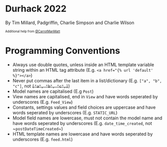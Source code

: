 Durhack 2022
============

By Tim Millard, Padgriffin, Charlie Simpson and Charlie Wilson

<sub><sup>Additional help from [@CarrotManMatt](https://github.com/CarrotManMatt "CarrotManMatt's Github Page")</sup></sub>

# Programming Conventions

* Always use double quotes, unless inside an HTML template variable string within an HTML tag attribute (E.g. `<a href="{% url 'default' %}"></a>`)
* Never put commas after the last item in a list/dictionary (E.g. `["a", "b", "c"]`, not ~~`["a", "b", "c",]`~~)
* Model names are capitalised (E.g `Post`)
* View names are capitalised, end in `View` and have words seperated by underscores (E.g. `Feed_View`)
* Constants, settings values and field choices are uppercase and have words seperated by underscores (E.g. `STATIC_URL`)
* Model field names are lowercase, must not contain the model name and have words seperated by underscores (E.g. `date_time_created`, not ~`postDateTimeCreated`~)
* HTML template names are lowercase and have words seperated by underscores (E.g. `feed.html`)